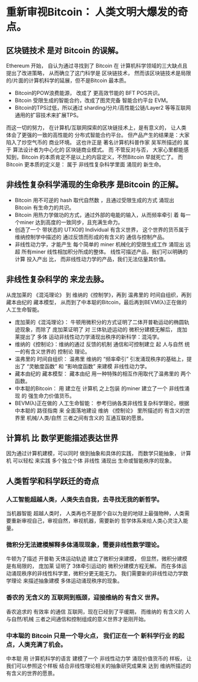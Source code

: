 # 重新审视Bitcoin： 人类文明大爆发的奇点。

## 区块链技术 是对 Bitcoin 的误解。
Ethereum 开始， 自认为通过寻找到了 Bitcoin 在 计算机科学领域的三大缺点且提出了改进策略， 从而确立了这门科学是 区块链技术， 然而该区块链技术是局限的/片面的计算机科学的延展，但不是Bitcoin 最本质。
- Bitcoin的POW浪费能源， 改成了 更高效节能的 BFT POS共识。
- Bitcoin 受限生成的智能合约，改成了图灵完备 智能合约平台 EVM。
- Bitcoin的TPS过低，所以通过 sharding/分片/高性能公链/Layer2 等等互联网通用的扩容技术来扩展TPS。

而这一切的努力， 在计算机/互联网探索的区块链技术上，是有意义的， 让人类 体会了更强的一致的高性能的 分布式智能合约平台。
但产品产生的结果是：大家陷入了炒空气币的 商业环境。 这也许正是 著名计算机科普作家 吴军所描述的 属于 算法设计者为中心化的 区块链商业模式。
而 不管反对与否， 大家心里都能感知到，Bitcoin 的本质肯定不是以上的内容定义，不然Bitcoin 早就死亡了。 
而Bitcoin 更本质的定义是： 属于 非线性复杂科学里面 涌现的 新生命。

## 非线性复杂科学涌现的生命秩序 是Bitcoin 的正解。
- Bitcoin 用不可逆的 hash 取代自然数 ，且通过受限生成的方式 涌现出 Bitcoin 有生命力的共识。
- Bitcoin 用热力学做功的方式，通过外部的电能的输入，从而频率牵引 着 每一个miner 达到高度的一致同步，且充满生命力。
- 创造了一个 带状态的 UTXO的 Individual 有含义世界， 这个世界的货币属于 维纳控制学中描述的 通过反馈而形成的有含义的 通信与控制产品。
- 非线性动力学，才能产生 每个简单的 miner 机械化的受限生成工作 涌现出 远超 所有miner 线性相加积分所成的整体。 线性可描述产品，我们可以明确的计算 投入产出 比， 而非线性动力学的产品，我们无法估量其价值。

## 非线性复杂科学的 来龙去脉。
从庞加莱的 《混沌理论》 到 维纳的《控制学》，再到 温弗里的 时间自组织，再到 藏本由纪的 藏本模型， 从而到了中本聪的Bitcoin，最后再到BEVM(λ)正在做的 人工生命智能。
- 庞加莱的《混沌理论》： 牛顿用微积分的方式证明了二体开普勒运动的椭圆轨迹现象，而除了 庞加莱证明了 对 三体轨迹运动的 微积分建模无解后， 庞加莱提出了 多体 运动非线性动力学涌现出秩序的新科学：混沌学。
- 维纳的《控制论》：维纳的通过 反馈的机制 通信和可控制建立 起 人与自然 统一的有含义世界的 控制论 理论。
- 温弗里的 时间自组织： 温弗里 维纳的 “频率牵引” 引发涌现秩序的基础上，提出了 “灵敏度函数” 和 “影响度函数” 来建模 非线性动力学。
- 藏本由纪的 藏本模型： 藏本由纪 用一种特殊的相互作用取代了温弗里的 两个函数。
- 中本聪的Bitcoin： 用 建立在 计算机 之上包装 的miner 建立了一个 非线性涌现 的 强生命力价值货币。 
- BEVM(λ)正在做的 人工生命智能： 参考归纳各类非线性复杂科学理论，根据中本聪的 路径指南 来 全面落地建设 维纳 《控制论》 里所描述的 有含义的世界里 机械/人类/自然 三者之间有含义的 互通互联的愿景。

## 计算机 比 数学更能描述表达世界
因为通过计算机建模，可以同时 做到抽象和具体的实践， 而数学只能抽象， 计算机 可以轻松 来实践 多个独立个体 非线性 涌现出 生命或智能秩序的现象。

## 人类哲学和科学跃迁的奇点
### 人工智能超越人类，人类失去自我，去寻找无我的新哲学。
当机器智能 超越人类时， 人类再也不是那个自以为是的地球上最强物种，人类需要重新审视自己，审视自然，审视机器，需要新的 哲学体系来给人类心灵注入能量。

### 微积分无法建模解释多体涌现现象，需要非线性数学理论。
牛顿为了描述 开普勒 天体运动轨迹 建立了微积分来建模， 但显然，微积分建模是有局限的， 庞加莱 证明了 3体牵引运动的 微积分建模方程无解。 而在多体运动涌现秩序的非线性科学里，微积分更无能无力。
我们需要新的非线性动力学数学理论 来描述抽象建模 多体运动涌现秩序的现象。

### 香农的 无含义的 互联网到瓶颈，迎接维纳的 有含义 世界。
香农追求的 有效率 的通信 互联网，现在已经到了平缓期， 而维纳的 有含义的 人与自然/机械 三者之间通信和控制组成的意义世界才是刚开始。
### 中本聪的 Bitcoin 只是一个导火点， 我们正在一个 新科学行业 的起点，人类充满了机会。
中本聪 用 计算机科学的语言 建模了一个 非线性动力学 涌现价值货币的 样板， 让我们可以参照这个样板 结合非线性理论相关的抽象研究成果来 达到 维纳所描述的有含义的世界的愿景。 
